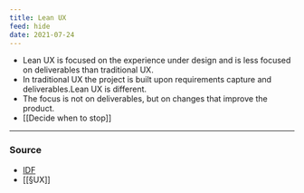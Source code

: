```yaml
---
title: Lean UX
feed: hide
date: 2021-07-24
---
```


- Lean UX is focused on the experience under design and is less focused on deliverables than traditional UX. 
- In traditional UX the project is built upon requirements capture and deliverables.Lean UX is different. 
- The focus is not on deliverables, but on changes that improve the product.
- [[Decide when to stop]]

--- 
### Source
- [IDF](https://www.interaction-design.org/literature/article/a-simple-introduction-to-lean-ux)
- [[§UX]]